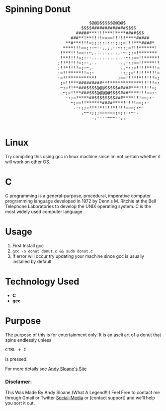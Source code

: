 #  Spinning Donut
<pre>
                                $@@@$$$$$@@@@$                                
                             $$$$#############$$$$                             
                           #####***!!!***!****####$$$                          
                         ###**!**!!!!====!!!!!****#####                        
                       **#***!!!=;;;::::::;;;=!!!***####*                      
                      ****!!!==;::~--,,,,--~::;=!!!******!                     
                     !***!!!==::~,.........,-~:;;=!*******                     
                     !**!!!!=;:--............-~:;==!!*****!                    
                    ;!!*!!!!=;:-,..        ..,-:;==!!****!!                    
                    ;!!*!!!!=;:~,.          .,~:;=!!!!**!!=                    
                    :=!!*****!!=;:          -:;;=!!!!!*!!!=                    
                    :=!!**********!        ;==!!!*!*!!!!!=;                    
                     ;=!!***#########**!************!!!!!=:                    
                     ~;=!!**###$$$$@@@$$$$$#####***!!!!!=;                     
                      ~;=!!**###$$$@@@@@$$$$###****!!!==:-                     
                       -:;=!****##$$$$$$$$###****!!!==;:-                      
                         ~;==!!******####****!!!!!==;:-                        
                          .-:;;=!!*!*!!!!*!!!!===;:~-                          
                             ,~~:;;;======;=;;::~-.                            
                                 .,----~~~--,,.                                

</pre>

# Linux
Try compiling this using gcc in linux machine since im not certain whether it will work on other OS.

# C
C programming is a general-purpose, procedural, imperative computer programming language developed in 1972 by Dennis M. Ritchie at the Bell Telephone Laboratories to develop the UNIX operating system. C is the most widely used computer language.

# Usage
1. First Install gcc
1. ``gcc -o donut donut.c && sudo donut.c`` 
1. If error will occur try updating your machine since gcc is usually installed by default

# Technology Used
* **C**
* **gcc**

# Purpose
The purpose of this is for entertainment only.
It is an ascii art of a donut that spins endlessly unless <pre>CTRL + C</pre> is pressed.

For more details see [Andy Sloane's Site](https://www.a1k0n.net/)

### Disclamer:
This Was Made By Andy Sloane.(What A Legend!!!)
Feel Free to contact me through Gmail or Twitter [Social-Media](https://twitter.com/elitefonder) or [contact support] and we’ll help you sort it out.

